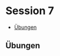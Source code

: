 # Session 7

<!-- TOC depthFrom:2 depthTo:6 withLinks:1 updateOnSave:1 orderedList:0 -->

- [Übungen](#übungen)

<!-- /TOC -->

## Übungen
